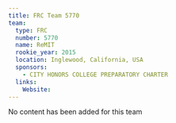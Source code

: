 ```yaml
---
title: FRC Team 5770
team:
  type: FRC
  number: 5770
  name: ReMIT 
  rookie_year: 2015
  location: Inglewood, California, USA
  sponsors:
    - CITY HONORS COLLEGE PREPARATORY CHARTER
  links:
    Website: 
---
```

No content has been added for this team
